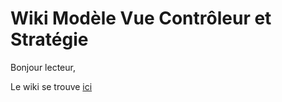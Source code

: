 # Wiki Modèle Vue Contrôleur et Stratégie
Bonjour lecteur,

Le wiki se trouve [ici](https://github.com/alexisMariotti/wiki_design_patterns/wiki/Accueil)
